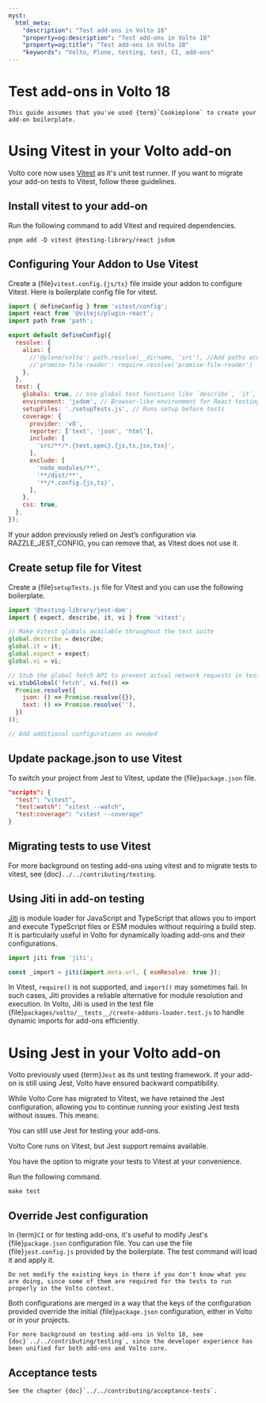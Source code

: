 ```yaml
---
myst:
  html_meta:
    "description": "Test add-ons in Volto 18"
    "property=og:description": "Test add-ons in Volto 18"
    "property=og:title": "Test add-ons in Volto 18"
    "keywords": "Volto, Plone, testing, test, CI, add-ons"
---
```

# Test add-ons in Volto 18 

```{warning}
This guide assumes that you've used {term}`Cookieplone` to create your add-on boilerplate.
```

# Using Vitest in your Volto add-on

Volto core now uses [Vitest](https://vitest.dev/guide/) as it's unit test runner.
If you want to migrate your add-on tests to Vitest, follow these guidelines.

## Install vitest to your add-on

Run the following command to add Vitest and required dependencies.

```console
pnpm add -D vitest @testing-library/react jsdom
```

## Configuring Your Addon to Use Vitest

Create a {file}`vitest.config.{js/ts}` file inside your addon to configure Vitest.
Here is boilerplate config file for vitest.

```javascript
import { defineConfig } from 'vitest/config';
import react from '@vitejs/plugin-react';
import path from 'path';

export default defineConfig({
  resolve: {
    alias: {
      //'@plone/volto': path.resolve(__dirname, 'src'), //Add paths accordingly
      //'promise-file-reader': require.resolve('promise-file-reader')  //Add to identify dependency from package
    },
  },
  test: {
    globals: true, // Use global test functions like `describe`, `it`, and `expect`
    environment: 'jsdom', // Browser-like environment for React testing
    setupFiles: './setupTests.js', // Runs setup before tests
    coverage: {
      provider: 'v8',
      reporter: ['text', 'json', 'html'],
      include: [
        'src/**/*.{test,spec}.{js,ts,jsx,tsx}',
      ],
      exclude: [
        'node_modules/**',
        '**/dist/**',
        '**/*.config.{js,ts}',
      ],
    },
    css: true,
  },
});

```

If your addon previously relied on Jest’s configuration via RAZZLE_JEST_CONFIG, you can remove that, as Vitest does not use it.

## Create setup file for Vitest

Create a {file}`setupTests.js` file for Vitest and you can use the following boilerplate. 

```javascript 
import '@testing-library/jest-dom';
import { expect, describe, it, vi } from 'vitest';

// Make Vitest globals available throughout the test suite
global.describe = describe;
global.it = it;
global.expect = expect;
global.vi = vi;

// Stub the global fetch API to prevent actual network requests in tests
vi.stubGlobal('fetch', vi.fn(() => 
  Promise.resolve({
    json: () => Promise.resolve({}),
    text: () => Promise.resolve(''),
  })
));

// Add additional configurations as needed
```

## Update package.json to use Vitest

To switch your project from Jest to Vitest, update the {file}`package.json` file.

```json
"scripts": {
  "test": "vitest",
  "test:watch": "vitest --watch",
  "test:coverage": "vitest --coverage"
}
```
## Migrating tests to use Vitest

For more background on testing add-ons using vitest and to migrate tests to vitest, see {doc}`../../contributing/testing`.

## Using Jiti in add-on testing

[Jiti](https://www.npmjs.com/package/jiti) is module loader for JavaScript and TypeScript that allows you to import and execute TypeScript files or ESM modules without requiring a build step. 
It is particularly useful in Volto for dynamically loading add-ons and their configurations.

```javascript
import jiti from 'jiti';

const _import = jiti(import.meta.url, { esmResolve: true });
```

In Vitest, `require()` is not supported, and `import()` may sometimes fail. In such cases, Jiti provides a reliable alternative for module resolution and execution.
In Volto, Jiti is used in the test file {file}`packages/volto/__tests__/create-addons-loader.test.js` to handle dynamic imports for add-ons efficiently.


# Using Jest in your Volto add-on 

Volto previously used {term}`Jest` as its unit testing framework. If your add-on is still using Jest, Volto have ensured backward compatibility.

While Volto Core has migrated to Vitest, we have retained the Jest configuration, allowing you to continue running your existing Jest tests without issues. This means:

You can still use Jest for testing your add-ons.

Volto Core runs on Vitest, but Jest support remains available.

You have the option to migrate your tests to Vitest at your convenience.

Run the following command.

```shell
make test
```

## Override Jest configuration

In {term}`CI` or for testing add-ons, it's useful to modify Jest's {file}`package.json` configuration file.
You can use the file {file}`jest.config.js` provided by the boilerplate.
The test command will load it and apply it.

```{warning}
Do not modify the existing keys in there if you don't know what you are doing, since some of them are required for the tests to run properly in the Volto context.
```

Both configurations are merged in a way that the keys of the configuration provided override the initial {file}`package.json` configuration, either in Volto or in your projects.

```{note}
For more background on testing add-ons in Volto 18, see {doc}`../../contributing/testing`, since the developer experience has been unified for both add-ons and Volto core.
```


## Acceptance tests

```{seealso}
See the chapter {doc}`../../contributing/acceptance-tests`.
```